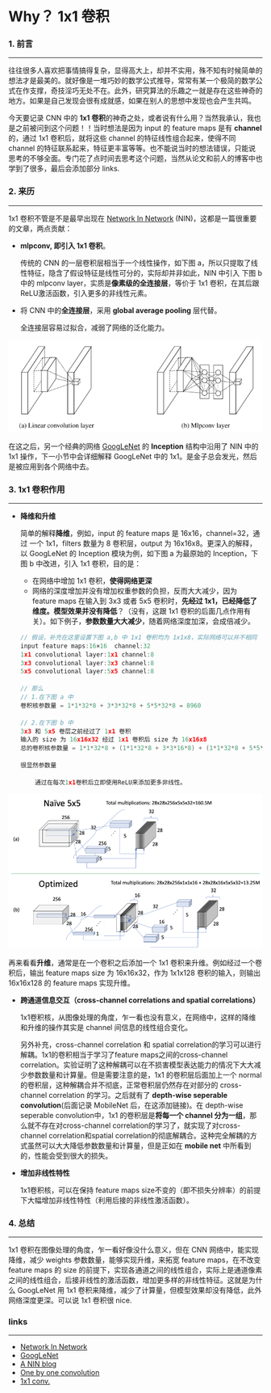 
#  Why？ 1x1 卷积


### **1. 前言**
------

往往很多人喜欢把事情搞得复杂，显得高大上，却并不实用，殊不知有时候简单的想法才是最美的。就好像是一堆巧妙的数学公式推导，常常有某一个极简的数学公式在作支撑，奇技淫巧无处不在。此外，研究算法的乐趣之一就是存在这些神奇的地方。如果是自己发现会很有成就感，如果在别人的思想中发现也会产生共鸣。



今天要记录 CNN 中的 **1x1 卷积**的神奇之处，或者说有什么用？当然我承认，我也是之前被问到这个问题！！当时想法是因为 input 的 feature maps 是有 **channel** 的，通过 1x1 卷积后，就将这些 channel 的特征线性组合起来，使得不同 channel 的特征联系起来，特征更丰富等等。也不能说当时的想法错误，只能说思考的不够全面。专门花了点时间去思考这个问题，当然从论文和前人的博客中也学到了很多，最后会添加部分 links.



### **2. 来历**
-----
1x1 卷积不管是不是最早出现在 [Network In Network](https://arxiv.org/abs/1312.4400) (NIN)，这都是一篇很重要的文章，两点贡献：

- **mlpconv, 即引入 1x1 卷积**。

  传统的 CNN 的一层卷积层相当于一个线性操作，如下图 a，所以只提取了线性特征，隐含了假设特征是线性可分的，实际却并非如此，NIN 中引入 下图 b 中的 mlpconv layer，实质是**像素级的全连接层**，等价于 1x1 卷积，在其后跟 ReLU激活函数，引入更多的非线性元素。

- 将 CNN 中的**全连接层**，采用 **global average pooling** 层代替。

  全连接层容易过拟合，减弱了网络的泛化能力。



<div align=center><img src="https://github.com/youngxiao/DeepLearning-Notes/raw/master/pic/1conv1.png"/></div>



在这之后，另一个经典的网络 [GoogLeNet](https://arxiv.org/pdf/1409.4842v1.pdf) 的 **Inception** 结构中沿用了 NIN 中的 1x1 操作，下一小节中会详细解释 GoogLeNet 中的 1x1。是金子总会发光，然后是被应用到各个网络中去。



### **3. 1x1 卷积作用**
-----



- **降维和升维**

  简单的解释**降维**，例如，input 的 feature maps 是 16x16，channel=32，通过 一个 1x1，filters 数量为 8 卷积层，output 为 16x16x8。更深入的解释，以 GoogLeNet 的 Inception 模块为例，如下图 a 为最原始的 Inception，下图 b 中改进，引入 1x1 卷积，目的是：

  - 在网络中增加 1x1 卷积，**使得网络更深**
  - 网络的深度增加并没有增加权重参数的负担，反而大大减少，因为 feature maps 在输入到 3x3 或者 5x5 卷积时，**先经过 1x1，已经降低了维度。模型效果并没有降低**？（没有，这跟 1x1 卷积的后面几点作用有关）。如下例子，**参数数量大大减少**，随着网络深度加深，会成倍减少。
  ```c
  // 假设，补充在这里设置下图 a,b 中 1x1 卷积均为 1x1x8，实际网络可以并不相同
  input feature maps:16×16  channel:32
  1x1 convolutional layer:1x1 channel:8
  3x3 convolutional layer:3x3 channel:8
  5x5 convolutional layer:5x5 channel:8
      
  // 那么
  // 1.在下图 a 中
  卷积核参数量 = 1*1*32*8 + 3*3*32*8 + 5*5*32*8 = 8960
  
  // 2.在下图 b 中
  3x3 和 5x5 卷层之前经过了 1x1 卷积
  输入的 size 为 16x16x32 经过 1x1 卷积后 size 为 16x16x8
  总的卷积核参数量 = 1*1*32*8 + (1*1*32*8 + 3*3*16*8) + (1*1*32*8 + 5*5*16*8) = 5120
  
  很显然参数量
      
      通过在每次1x1卷积后立即使用ReLU来添加更多非线性。
  ```
  
<div align=center><img src="https://github.com/youngxiao/DeepLearning-Notes/raw/master/pic/1conv2.png"/></div>





再来看看**升维**，通常是在一个卷积之后添加一个 1x1 卷积来升维。例如经过一个卷积后，输出 feature maps size 为 16x16x32，作为 1x1x128 卷积的输入，则输出 16x16x128 的 feature maps 实现升维。



- **跨通道信息交互（cross-channel correlations and spatial correlations）**

  1x1卷积核，从图像处理的角度，乍一看也没有意义，在网络中，这样的降维和升维的操作其实是 channel 间信息的线性组合变化。

  另外补充，cross-channel correlation 和 spatial correlation的学习可以进行解耦。1x1的卷积相当于学习了feature maps之间的cross-channel correlation。实验证明了这种解耦可以在不损害模型表达能力的情况下大大减少参数数量和计算量。但是需要注意的是，1x1 的卷积层后面加上一个 normal 的卷积层，这种解耦合并不彻底，正常卷积层仍然存在对部分的 cross-channel correlation 的学习。之后就有了 **depth-wise seperable convolution**(后面记录 MobileNet 后，在这添加链接)。在 depth-wise seperable convolution中，1x1 的卷积层是**将每一个 channel 分为一组**，那么就不存在对cross-channel correlation的学习了，就实现了对cross-channel correlation和spatial correlation的彻底解耦合。这种完全解耦的方式虽然可以大大降低参数数量和计算量，但是正如在 **mobile net** 中所看到的，性能会受到很大的损失。


- **增加非线性特性**

  1x1卷积核，可以在保持 feature maps  size不变的（即不损失分辨率）的前提下大幅增加非线性特性（利用后接的非线性激活函数）。



### **4. 总结**
----
1x1 卷积在图像处理的角度，乍一看好像没什么意义，但在 CNN 网络中，能实现降维，减少 weights 参数数量，能够实现升维，来拓宽 feature maps，在不改变 feature maps 的 size 的前提下，实现各通道之间的线性组合，实际上是通道像素之间的线性组合，后接非线性的激活函数，增加更多样的非线性特征。这就是为什么 GoogLeNet 用 1x1 卷积来降维，减少了计算量，但模型效果却没有降低，此外网络深度更深。可以说 1x1 卷积很 nice.



### **links**
----
- [Network In Network](https://arxiv.org/abs/1312.4400)
- [GoogLeNet](https://arxiv.org/pdf/1409.4842v1.pdf)
- [A NIN blog](https://www.cnblogs.com/makefile/p/nin.html)
- [One by one convolution](https://iamaaditya.github.io/2016/03/one-by-one-convolution/)
- [1x1 conv.](https://zhuanlan.zhihu.com/p/35814486)



